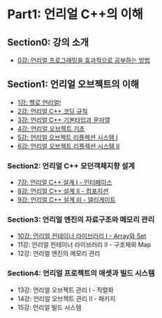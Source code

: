 # Part1: 언리얼 C++의 이해

## Section0: 강의 소개

- [0강: 언리얼 프로그래밍을 효과적으로 공부하는 방법](./Lecture0.md)

## Section1: 언리얼 오브젝트의 이해

- [1강: 헬로 언리얼!](./Lecture1.md)
- [2강: 언리얼 C++ 코딩 규칙](./Lecture2.md)
- [3강: 언리얼 C++ 기본타입과 문자열](./Lecture3.md)
- [4강: 언리얼 오브젝트 기초](./Lecture4.md)
- [5강: 언리얼 오브젝트 리플렉션 시스템 I](./Lecture5.md)
- [6강: 언리얼 오브젝트 리플렉션 시스템 II](./Lecture6.md)

### Section2: 언리얼 C++ 모던객체지향 설계

- [7강: 언리얼 C++ 설계 I - 인터페이스](./Lecture7.md)
- [8강: 언리얼 C++ 설계 II - 컴포지션](./Lecture8.md)
- [9강: 언리얼 C++ 설계 III - 델리게이트](./Lecture9.md)

### Section3: 언리얼 엔진의 자료구조와 메모리 관리

- [10강: 언리얼 컨테이너 라이브러리 I - Array와 Set](./Lecture10.md)
- 11강: 언리얼 컨테이너 라이브러리 II - 구조체와 Map
- 12강: 언리얼 엔진의 메모리 관리

### Section4: 언리얼 프로젝트의 애셋과 빌드 시스템

- 13강: 언리얼 오브젝트 관리 I - 직렬화
- 14강: 언리얼 오브젝트 관리 II - 패키지
- 15강: 언리얼 빌드 시스템